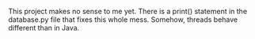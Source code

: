 This project makes no sense to me yet. There is a print() statement in the database.py file that fixes this whole mess. 
Somehow, threads behave different than in Java. 